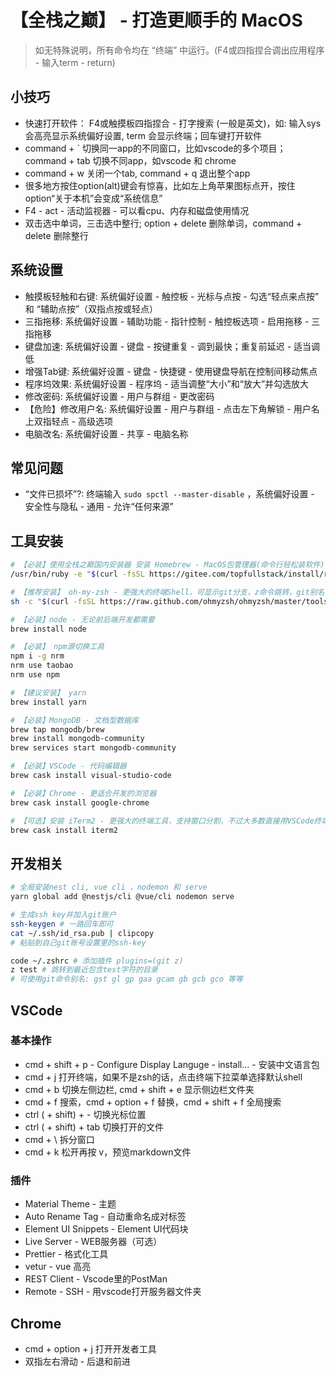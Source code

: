 # 【全栈之巅】 - 打造更顺手的 MacOS

> 如无特殊说明，所有命令均在 “终端” 中运行。(F4或四指捏合调出应用程序 - 输入term - return)

## 小技巧
- 快速打开软件： F4或触摸板四指捏合 - 打字搜索 (一般是英文)，如: 输入sys会高亮显示系统偏好设置, term 会显示终端；回车键打开软件
- command + ` 切换同一app的不同窗口，比如vscode的多个项目；command + tab 切换不同app，如vscode 和 chrome
- command + w 关闭一个tab, command + q 退出整个app
- 很多地方按住option(alt)键会有惊喜，比如左上角苹果图标点开，按住option“关于本机”会变成“系统信息”
- F4 - act - 活动监视器 - 可以看cpu、内存和磁盘使用情况
- 双击选中单词，三击选中整行; option + delete 删除单词，command + delete 删除整行

## 系统设置
- 触摸板轻触和右键: 系统偏好设置 - 触控板 - 光标与点按 - 勾选“轻点来点按” 和 “辅助点按”（双指点按或轻点）
- 三指拖移: 系统偏好设置 - 辅助功能 - 指针控制 - 触控板选项 - 启用拖移 - 三指拖移
- 键盘加速: 系统偏好设置 - 键盘 - 按键重复 - 调到最快；重复前延迟 - 适当调低
- 增强Tab键: 系统偏好设置 - 键盘 - 快捷键 - 使用键盘导航在控制间移动焦点
- 程序坞效果: 系统偏好设置 - 程序坞 - 适当调整“大小”和“放大”并勾选放大
- 修改密码: 系统偏好设置 - 用户与群组 - 更改密码
- 【危险】修改用户名: 系统偏好设置 - 用户与群组 - 点击左下角解锁 - 用户名上双指轻点 - 高级选项
- 电脑改名: 系统偏好设置 - 共享 - 电脑名称

## 常见问题
- “文件已损坏”?: 终端输入 `sudo spctl --master-disable` ，系统偏好设置 - 安全性与隐私 - 通用 - 允许“任何来源”

## 工具安装
```bash
# 【必装】使用全栈之巅国内安装器 安装 Homebrew - MacOS包管理器(命令行轻松装软件)
/usr/bin/ruby -e "$(curl -fsSL https://gitee.com/topfullstack/install/raw/cn/install)"

# 【推荐安装】 oh-my-zsh - 更强大的终端Shell，可显示git分支，z命令跳转，git别名等等
sh -c "$(curl -fsSL https://raw.github.com/ohmyzsh/ohmyzsh/master/tools/install.sh)"

# 【必装】node - 无论前后端开发都需要
brew install node

# 【必装】 npm源切换工具
npm i -g nrm
nrm use taobao
nrm use npm

# 【建议安装】 yarn
brew install yarn

# 【必装】MongoDB - 文档型数据库
brew tap mongodb/brew
brew install mongodb-community
brew services start mongodb-community

# 【必装】VSCode - 代码编辑器
brew cask install visual-studio-code

# 【必装】Chrome - 更适合开发的浏览器
brew cask install google-chrome

# 【可选】安装 iTerm2 - 更强大的终端工具，支持窗口分割，不过大多数直接用VSCode终端也够用
brew cask install iterm2
```


## 开发相关
```bash
# 全局安装nest cli, vue cli ，nodemon 和 serve
yarn global add @nestjs/cli @vue/cli nodemon serve

# 生成ssh key并加入git账户
ssh-keygen # 一路回车即可
cat ~/.ssh/id_rsa.pub | clipcopy
# 粘贴到自己git账号设置里的ssh-key

code ~/.zshrc # 添加插件 plugins=(git z)
z test # 跳转到最近包含test字符的目录
# 可使用git命令别名: gst gl gp gaa gcam gb gcb gco 等等
```

## VSCode

### 基本操作
- cmd + shift + p - Configure Display Languge - install... - 安装中文语言包
- cmd + j 打开终端，如果不是zsh的话，点击终端下拉菜单选择默认shell
- cmd + b 切换左侧边栏, cmd + shift + e 显示侧边栏文件夹
- cmd + f 搜索，cmd + option + f 替换，cmd + shift + f 全局搜索
- ctrl ( + shift) + - 切换光标位置
- ctrl ( + shift) + tab 切换打开的文件
- cmd + \ 拆分窗口
- cmd + k 松开再按 v，预览markdown文件

### 插件
- Material Theme - 主题
- Auto Rename Tag - 自动重命名成对标签
- Element UI Snippets - Element UI代码块
- Live Server - WEB服务器（可选）
- Prettier - 格式化工具
- vetur - vue 高亮
- REST Client - Vscode里的PostMan
- Remote - SSH - 用vscode打开服务器文件夹

## Chrome

- cmd + option + j 打开开发者工具
- 双指左右滑动 - 后退和前进


